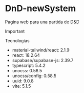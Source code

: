 # DnD-newSystem
Pagina web para una partida de D&amp;D

>[!IMPORTANT]
> Tecnologias
- material-tailwind/react: 2.1.9
- react: 18.2.64
- supabase/supabase-js: 2.39.7
- typescript: 5.4.2
- unocss: 0.58.5
- unocss/config: 0.58.5
- uuid: 9.0.8
- vite: 5.1.5